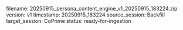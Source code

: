 filename: 20250915_persona_content_engine_v1_20250915_183224.zip
version: v1
timestamp: 20250915_183224
source_session: Backfill
target_session: CoPrime
status: ready-for-ingestion

